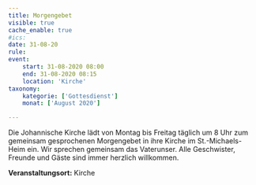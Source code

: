 ```yaml
---
title: Morgengebet
visible: true
cache_enable: true
#ics: 
date: 31-08-20
rule: 
event:
	start: 31-08-2020 08:00
	end: 31-08-2020 08:15
	location: 'Kirche'
taxonomy:
	kategorie: ['Gottesdienst']
	monat: ['August 2020']

---
```

Die Johannische Kirche lädt von Montag bis Freitag täglich um 8 Uhr zum gemeinsam gesprochenen Morgengebet in ihre Kirche im St.-Michaels-Heim ein. Wir sprechen gemeinsam das Vaterunser. Alle Geschwister, Freunde und Gäste sind immer herzlich willkommen.



**Veranstaltungsort:** Kirche

